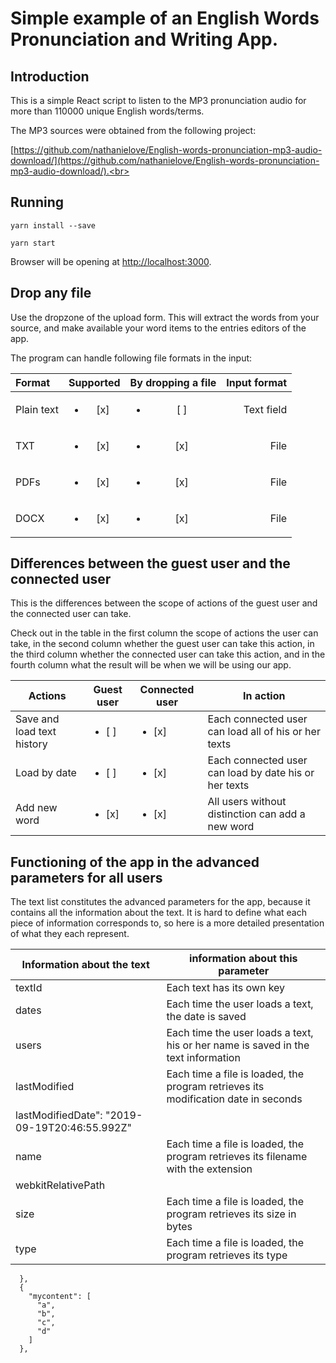 # Simple example of an English Words Pronunciation and Writing App.


## Introduction

This is a simple React script to listen to the MP3 pronunciation audio for more than 110000 unique English words/terms. 

The MP3 sources were obtained from the following project: 

[https://github.com/nathanielove/English-words-pronunciation-mp3-audio-download/](https://github.com/nathanielove/English-words-pronunciation-mp3-audio-download/).<br>

## Running

```
yarn install --save

yarn start
```

Browser will be opening at [http://localhost:3000](http://localhost:3000).<br>

## Drop any file

Use the dropzone of the upload form.
This will extract the words from your source, and make available your word items to the entries editors of the app.

The program can handle following file formats in the input:

| Format     | Supported          | By dropping a file | Input format | 
|:------------|:--------------------:|:--------------------:|--------------:|
| Plain text | <ul><li>[x] </li></ul> | <ul><li>[ ] </li> | Text field | 
| TXT       | <ul><li>[x] </li></ul> | <ul><li>[x] </li></ul> | File         | 
| PDFs       | <ul><li>[x] </li></ul> | <ul><li>[x] </li></ul> | File         |  
| DOCX       | <ul><li>[x] </li></ul> | <ul><li>[x] </li></ul> | File         | 



## Differences between the guest user and the connected user

This is the differences between the scope of actions of the guest user and the connected user can take.

Check out in the table in the first column the scope of actions the user can take, in the second column whether the guest user can take this action, in the third column whether the connected user can take this action, and in the fourth column what the result will be when we will be using our app.

| Actions | Guest user | Connected user | In action |
|---|---|---|---|
| Save and load text history | <ul><li>[ ] </li></ul> | <ul><li>[x] </li></ul> | Each connected user can load all of his or her texts |
| Load by date | <ul><li>[ ] </li></ul> | <ul><li>[x] </li></ul> | Each connected user can load by date his or her texts | 
| Add new word | <ul><li>[x] </li></ul> | <ul><li>[x] </li></ul> | All users without distinction can add a new word | 

## Functioning of the app in the advanced parameters for all users

The text list constitutes the advanced parameters for the app, because it contains all the information about the text. It is hard to define what each piece of information corresponds to, so here is a more detailed presentation of what they each represent.

| Information about the text | information about this parameter | 
|---|---|
| textId | Each text has its own key | 
| dates | Each time the user loads a text, the date is saved | 
| users | Each time the user loads a text, his or her name is saved in the text information | 
| lastModified | Each time a file is loaded, the program retrieves its modification date in seconds |
| lastModifiedDate": "2019-09-19T20:46:55.992Z" | 
| name | Each time a file is loaded, the program retrieves its filename with the extension | 
| webkitRelativePath | |
| size | Each time a file is loaded, the program retrieves its size in bytes | 
| type | Each time a file is loaded, the program retrieves its type |
      },
      {
        "mycontent": [
          "a",
          "b",
          "c",
          "d"
        ]
      },
